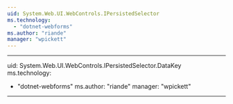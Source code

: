```yaml
---
uid: System.Web.UI.WebControls.IPersistedSelector
ms.technology: 
  - "dotnet-webforms"
ms.author: "riande"
manager: "wpickett"
---
```


---
uid: System.Web.UI.WebControls.IPersistedSelector.DataKey
ms.technology: 
  - "dotnet-webforms"
ms.author: "riande"
manager: "wpickett"
---
